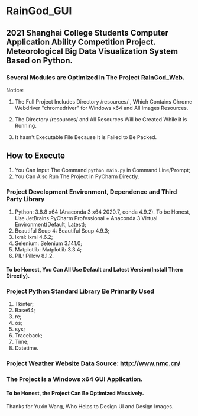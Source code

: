 # RainGod_GUI

## 2021 Shanghai College Students Computer Application Ability Competition Project. Meteorological Big Data Visualization System Based on Python. 

### Several Modules are Optimized in The Project [RainGod_Web](https://github.com/gywgyw216216/RainGod_Web/). 

Notice: 

1. The Full Project Includes Directory /resources/ , Which Contains Chrome Webdriver "chromedriver" for Windows x64 and All Images Resources. 

2. The Directory /resources/ and All Resources Will be Created While it is Running. 

3. It hasn't Executable File Because It is Failed to Be Packed. 

## How to Execute

1. You Can Input The Command `python main.py` in Command Line/Prompt; 
2. You Can Also Run The Project in PyCharm Directly. 

### Project Development Environment, Dependence and Third Party Library

1. Python: 3.8.8 x64 (Anaconda 3 x64 2020.7, conda 4.9.2). To be Honest, Use JetBrains PyCharm Professional + Anaconda 3 Virtual Environment(Default, Latest); 
2. Beautiful Soup 4: Beautiful Soup 4.9.3; 
3. lxml: lxml 4.6.2; 
4. Selenium: Selenium 3.141.0; 
5. Matplotlib: Matplotlib 3.3.4; 
6. PIL: Pillow 8.1.2. 

#### To be Honest, You Can All Use Default and Latest Version(Install Them Directly). 

### Project Python Standard Library Be Primarily Used

1. Tkinter; 
2. Base64; 
3. re; 
4. os; 
5. sys; 
6. Traceback; 
7. Time; 
8. Datetime. 

### Project Weather Website Data Source: http://www.nmc.cn/

### The Project is a Windows x64 GUI Application. 

#### To be Honest, the Project Can Be Optimized Massively. 

Thanks for Yuxin Wang, Who Helps to Design UI and Design Images. 
